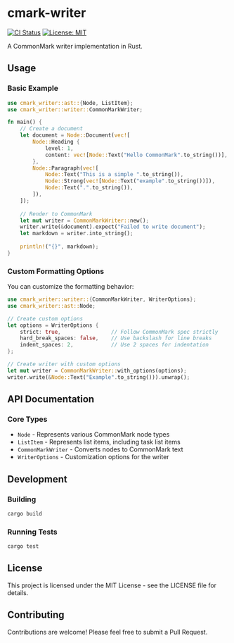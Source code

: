 # cmark-writer

[![CI Status](https://github.com/hongjr03/cmark-writer/workflows/CI/badge.svg)](https://github.com/hongjr03/cmark-writer/actions)
[![License: MIT](https://img.shields.io/badge/License-MIT-yellow.svg)](https://opensource.org/licenses/MIT)

A CommonMark writer implementation in Rust.

## Usage

### Basic Example

```rust
use cmark_writer::ast::{Node, ListItem};
use cmark_writer::writer::CommonMarkWriter;

fn main() {
    // Create a document
    let document = Node::Document(vec![
        Node::Heading {
            level: 1,
            content: vec![Node::Text("Hello CommonMark".to_string())],
        },
        Node::Paragraph(vec![
            Node::Text("This is a simple ".to_string()),
            Node::Strong(vec![Node::Text("example".to_string())]),
            Node::Text(".".to_string()),
        ]),
    ]);
    
    // Render to CommonMark
    let mut writer = CommonMarkWriter::new();
    writer.write(&document).expect("Failed to write document");
    let markdown = writer.into_string();
    
    println!("{}", markdown);
}
```

### Custom Formatting Options

You can customize the formatting behavior:

```rust
use cmark_writer::writer::{CommonMarkWriter, WriterOptions};
use cmark_writer::ast::Node;

// Create custom options
let options = WriterOptions {
    strict: true,                // Follow CommonMark spec strictly
    hard_break_spaces: false,    // Use backslash for line breaks
    indent_spaces: 2,            // Use 2 spaces for indentation
};

// Create writer with custom options
let mut writer = CommonMarkWriter::with_options(options);
writer.write(&Node::Text("Example".to_string())).unwrap();
```

## API Documentation

### Core Types

- `Node` - Represents various CommonMark node types
- `ListItem` - Represents list items, including task list items
- `CommonMarkWriter` - Converts nodes to CommonMark text
- `WriterOptions` - Customization options for the writer

## Development

### Building

```bash
cargo build
```

### Running Tests

```bash
cargo test
```

## License

This project is licensed under the MIT License - see the LICENSE file for details.

## Contributing

Contributions are welcome! Please feel free to submit a Pull Request.
